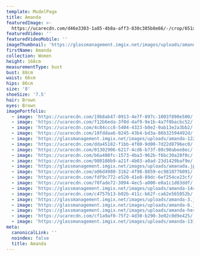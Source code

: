 ```yaml
---
template: ModelPage
title: Amanda
featuredImage: >-
  https://ucarecdn.com/d46e3303-1a85-4b8a-aff3-830c305b8e66/-/crop/651x421/0,0/-/preview/
featuredVideo: ''
featuredVideoMobile: ''
imageThumbnail: 'https://glassmanagement.imgix.net/images/uploads/amanda-her-shadow-yes.jpg'
firstName: Amanda
collection: Women
height: 168cm
measurementType: bust
bust: 88cm
waist: 66cm
hips: 86cm
size: '8'
shoeSize: '7.5'
hair: Brown
eyes: Brown
imagePortfolio:
  - image: 'https://ucarecdn.com/19b8ab47-0913-4e7f-897c-1003f890e500/'
  - image: 'https://ucarecdn.com/f12b6eda-3f0d-4af9-9e1b-4a7f0bacbc52/'
  - image: 'https://ucarecdn.com/4c84ccc8-5404-4323-b0e2-9ab13e2a3bb2/'
  - image: 'https://ucarecdn.com/18fddaa6-0245-43b4-bd3a-86b32594492d/'
  - image: 'https://glassmanagement.imgix.net/images/uploads/amanda-122.jpg'
  - image: 'https://ucarecdn.com/dda45182-f1bb-4f00-9d00-7d22d8796ec0/'
  - image: 'https://ucarecdn.com/01302906-6217-4cd6-b73f-80c90abee8ec/'
  - image: 'https://ucarecdn.com/b6a408fc-1573-4ba3-962b-f6bc30a28f0c/'
  - image: 'https://ucarecdn.com/980108b9-a21f-4b03-a0ad-23d1429baf9e/'
  - image: 'https://glassmanagement.imgix.net/images/uploads/amanada.jpg'
  - image: 'https://ucarecdn.com/a06d4980-3162-4f98-8859-ec9810776091/'
  - image: 'https://ucarecdn.com/fdf9c772-e520-41e0-89dc-6ef254ce23cf/'
  - image: 'https://ucarecdn.com/78fade72-3094-4ec5-a000-e0a1c1d03ddf/'
  - image: 'https://glassmanagement.imgix.net/images/uploads/amanda-1444.jpg'
  - image: 'https://ucarecdn.com/c4757b13-b02b-411c-b62f-ca62e565052b/'
  - image: 'https://glassmanagement.imgix.net/images/uploads/amanda-3.jpg'
  - image: 'https://glassmanagement.imgix.net/images/uploads/amanda-6.jpg'
  - image: 'https://glassmanagement.imgix.net/images/uploads/amanda-her-shadow-yes.jpg'
  - image: 'https://ucarecdn.com/cf1a9af0-75f2-4d30-b290-3e02c0d9e425/'
  - image: 'https://glassmanagement.imgix.net/images/uploads/amanda-13131313.jpg'
meta:
  canonicalLink: ''
  noindex: false
  title: Amanda
---
```


